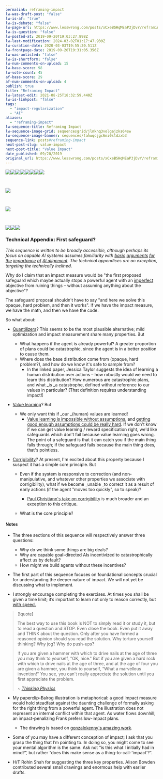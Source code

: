 ```yaml
---
permalink: reframing-impact
lw-was-draft-post: "false"
lw-is-af: "true"
lw-is-debate: "false"
lw-page-url: https://www.lesswrong.com/posts/xCxeBSHqMEaP3jDvY/reframing-impact
lw-is-question: "false"
lw-posted-at: 2019-09-20T19:03:27.898Z
lw-last-modification: 2024-03-02T01:17:47.939Z
lw-curation-date: 2020-03-03T19:55:30.511Z
lw-frontpage-date: 2019-09-20T19:31:05.356Z
lw-was-unlisted: "false"
lw-is-shortform: "false"
lw-num-comments-on-upload: 15
lw-base-score: 98
lw-vote-count: 45
af-base-score: 29
af-num-comments-on-upload: 4
publish: true
title: "Reframing Impact"
lw-latest-edit: 2021-08-25T18:32:59.440Z
lw-is-linkpost: "false"
tags: 
  - "impact-regularization"
  - "AI"
aliases: 
  - "reframing-impact"
lw-sequence-title: Reframing Impact
lw-sequence-image-grid: sequencesgrid/jlnkhq3volgajzks64sw
lw-sequence-image-banner: sequences/fahwqcjgc6ni0stdzxb3
sequence-link: posts#reframing-impact
next-post-slug: value-impact
next-post-title: "Value Impact"
date_published: 09/20/2019
original_url: https://www.lesswrong.com/posts/xCxeBSHqMEaP3jDvY/reframing-impact
---
```

![](https://i.imgur.com/3LocEy9.png )![](https://i.imgur.com/IUOudUK.png)![](https://i.imgur.com/GyP8V1D.png )![](https://i.imgur.com/fEqZh8g.png)![](https://i.imgur.com/wXmF1eX.png)![](https://i.imgur.com/Rjz9usG.png )![](https://39669.cdn.cke-cs.com/rQvD3VnunXZu34m86e5f/images/1722a733b38bd3e06602ab967807e30117054d26051c5c84.png)![](https://i.imgur.com/ZppOEZJ.png )

[​](​![]\(https://i.imgur.com/knzoLGJ.png)

![](https://i.imgur.com/gsWrwt6.png )

[​](​![]\(https://i.imgur.com/kIT2ULN.png)

![](https://i.imgur.com/iSqriuT.png )

[​](​![]\(https://i.imgur.com/p4OkxJ1.png)

![](https://i.imgur.com/p4OkxJ1.png)![](https://i.imgur.com/nFoDRoL.png)![](https://i.imgur.com/e6vNG2D.png)

### Technical Appendix: First safeguard?

_This sequence is written to be broadly accessible, although perhaps its focus on capable AI systems assumes familiarity with_ [_basic_](https://www.youtube.com/watch?v=pARXQnX6QS8) [_arguments_](https://www.amazon.com/Human-Compatible-Artificial-Intelligence-Problem/dp/0525558616) [_for_](https://www.amazon.com/Superintelligence-Dangers-Strategies-Nick-Bostrom/dp/0198739834/ref=sr_1_3?keywords=Superintelligence&qid=1560704777&s=books&sr=1-3) [_the_](https://slatestarcodex.com/superintelligence-faq/) [_importance_](https://80000hours.org/problem-profiles/positively-shaping-artificial-intelligence/) [_of_](https://www.openphilanthropy.org/blog/potential-risks-advanced-artificial-intelligence-philanthropic-opportunity) [_AI alignment_](https://www.openphilanthropy.org/blog/some-background-our-views-regarding-advanced-artificial-intelligence)_. The technical appendices are an exception, targeting the technically inclined._

Why do I claim that an impact measure would be "the first proposed safeguard which maybe actually stops a powerful agent with an [imperfect](https://www.lesswrong.com/posts/iTpLAaPamcKyjmbFC/robust-delegation) objective from ruining things – without assuming anything about the objective"?

The safeguard proposal shouldn't have to say "and here we solve this opaque, hard problem, and then it works". If we have the impact measure, we have the math, and then we have the code.

So what about:

- [Quantilizers](https://www.aaai.org/ocs/index.php/WS/AAAIW16/paper/view/12613)? This seems to be the most plausible alternative; mild optimization and impact measurement share many properties. But
  - What happens if the agent is already powerful? A greater proportion of plans could be catastrophic, since the agent is in a better position to cause them.
  - Where does the base distribution come from (opaque, hard problem?), and how do we know it's safe to sample from?
    - In the linked paper, Jessica Taylor suggests the idea of learning a human distribution over actions – how robustly would we need to learn this distribution? How numerous are catastrophic plans, and what _is _a catastrophe, defined without reference to our values in particular? (That definition requires understanding impact!)


- [Value learning](https://www.lesswrong.com/s/4dHMdK5TLN6xcqtyc)? But
  - We only want this if _our _(human) values are learned!
    - [Value learning is impossible without assumptions](https://papers.nips.cc/paper/7803-occams-razor-is-insufficient-to-infer-the-preferences-of-irrational-agents.pdf), and [getting good enough assumptions could be really hard](https://www.lesswrong.com/s/4dHMdK5TLN6xcqtyc/p/EhNCnCkmu7MwrQ7yz). If we don't know if we can get value learning / reward specification right, we'd like safeguards which don't fail because value learning goes wrong. The point of a safeguard is that it can catch you if the main thing falls through; if the safeguard fails because the main thing does, that's pointless.


- [Corrigibility](https://intelligence.org/files/Corrigibility.pdf)? At present, I'm excited about this property because I suspect it has a simple core principle. But
  - Even if the system is responsive to correction (and non-manipulative, and whatever other properties we associate with corrigibility), what if we become _unable _to correct it as a result of early actions (if the agent "moves too quickly", so to speak)?
    - [Paul Christiano's take on corrigibility](https://ai-alignment.com/corrigibility-3039e668638) is much broader and an exception to this critique.

  - What is the core principle?

#### Notes

- The three sections of this sequence will respectively answer three questions:
  - Why do we think some things are big deals?
  - Why are capable goal-directed AIs incentivized to catastrophically affect us by default?
  - How might we build agents without these incentives?

- The first part of this sequence focuses on foundational concepts crucial for understanding the deeper nature of impact. We will not yet be discussing what to implement.
- I strongly encourage completing the exercises. At times you shall be given a time limit; it’s important to learn not only to reason correctly, but [with ](https://www.readthesequences.com/The-Failures-Of-Eld-Science)[speed.](https://www.readthesequences.com/Einsteins-Speed)

> [!quote]
>
> The best way to use this book is NOT to simply read it or study it, but to read a question and STOP. Even close the book. Even put it away and THINK about the question. Only after you have formed a reasoned opinion should you read the solution. Why torture yourself thinking? Why jog? Why do push-ups?
>
> If you are given a hammer with which to drive nails at the age of three you may think to yourself, "OK, nice." But if you are given a hard rock with which to drive nails at the age of three, and at the age of four you are given a hammer, you think to yourself, "What a marvellous invention!" You see, you can't really appreciate the solution until you first appreciate the problem.
>
> _~_ [_Thinking Physics_](https://www.amazon.com/Thinking-Physics-Understandable-Practical-Reality/dp/0935218084)

- My paperclip-Balrog illustration is metaphorical: a good impact measure would hold steadfast against the daunting challenge of formally asking for the right thing from a powerful agent. The illustration does not represent an internal conflict within that agent. As water flows downhill, an impact-penalizing Frank prefers low-impact plans.
  - The drawing is based on [gonzalokenny's amazing work](https://www.deviantart.com/gonzalokenny/art/Gandalf-and-the-Balrog-329465089).

- Some of you may have a different conception of impact; I ask that you grasp the thing that I’m pointing to. In doing so, you might come to see your mental algorithm is the same. Ask not “is this what I initially had in mind?”, but rather “does this make sense as a thing-to-call-'impact'?”.
- H/T Rohin Shah for suggesting the three key properties. Alison Bowden contributed several small drawings and enormous help with earlier drafts.